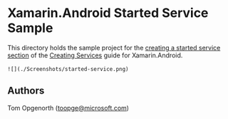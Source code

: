 # Xamarin.Android Started Service Sample

This directory holds the sample project for the [creating a started service section](https://developer.xamarin.com/guides/android/application_fundamentals/services/creating-a-service/started-services/) of the [Creating Services](https://developer.xamarin.com/guides/android/application_fundamentals/services/) guide for Xamarin.Android. 

    ![](./Screenshots/started-service.png)

## Authors

Tom Opgenorth (toopge@microsoft.com)